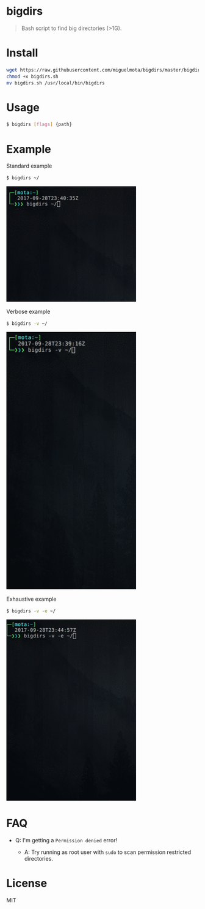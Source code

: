 # bigdirs

> Bash script to find big directories (>1G).

# Install

```bash
wget https://raw.githubusercontent.com/miguelmota/bigdirs/master/bigdirs.sh
chmod +x bigdirs.sh
mv bigdirs.sh /usr/local/bin/bigdirs
```

# Usage

```bash
$ bigdirs [flags] {path}
```

# Example

Standard example

```bash
$ bigdirs ~/
```

<img src="./screenshot.gif" width="340" />

Verbose example

```bash
$ bigdirs -v ~/
```

<img src="./screenshot_verbose.gif" width="340" />

Exhaustive example

```bash
$ bigdirs -v -e ~/
```

<img src="./screenshot_exhaustive.gif" width="340" />

# FAQ

- Q: I'm getting a `Permission denied` error!

  - A: Try running as root user with `sudo` to scan permission restricted directories.

# License

MIT

